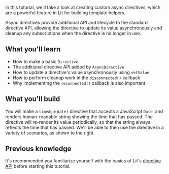 In this tutorial, we'll take a look at creating custom async directives, which
are a powerful feature in Lit for building template helpers.

Async directives provide additional API and lifecycle to the standard directive
API, allowing the directive to update its value asynchronously and cleanup any
subscriptions when the directive is no longer in use.

<h2>What you'll learn</h2>

* How to make a basic `Directive`
* The additional directive API added by `AsyncDirective`
* How to update a directive's value asynchronously using `setValue`
* How to perform cleanup work in the `disconnected()` callback
* Why implementing the `reconnected()` callback is also important

<h2>What you'll build</h2>

You will make a `timeAgo(date)` directive that accepts a JavaScript `Date`, and
renders human-readable string showing the time that has passed. The directive
will re-render its value periodically, so that the string always reflects the
time that has passed. We'll be able to then use the directive in a variety of
scenarios, as shown to the right.

<h2>Previous knowledge</h2>

It's recommended you familiarize yourself with the basics of Lit's [directive
API](/docs/templates/custom-directives/?mods=tutorialCatalog#async-directives)
before starting this tutorial.
